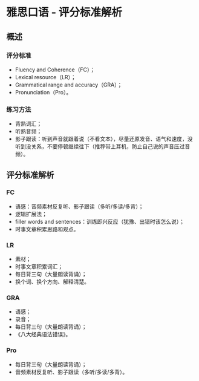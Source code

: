 # 雅思口语 - 评分标准解析

## 概述

### 评分标准

- Fluency and Coherence（FC）；
- Lexical resource（LR）；
- Grammatical range and accuracy（GRA）；
- Pronunciation（Pro）。

### 练习方法

- 背熟词汇；
- 听熟音频；
- 影子跟读：听到声音就跟着说（不看文本），尽量还原发音、语气和速度，没听到没关系，不要停顿继续往下（推荐带上耳机，防止自己说的声音压过音频）。

## 评分标准解析

### FC

- 语感：音频素材反复听、影子跟读（多听/多读/多背）；
- 逻辑扩展法；
- filler words and sentences：训练即兴反应（犹豫、出错时该怎么说）；
- 时事文章积累思路和观点。

### LR

- 素材；
- 时事文章积累词汇；
- 每日背三句（大量朗读背诵）；
- 换个词、换个方向、解释清楚。

### GRA

- 语感；
- 录音；
- 每日背三句（大量朗读背诵）；
- 《八大经典语法错误》。

### Pro

- 每日背三句（大量朗读背诵）；
- 音频素材反复听、影子跟读（多听/多读/多背）。
